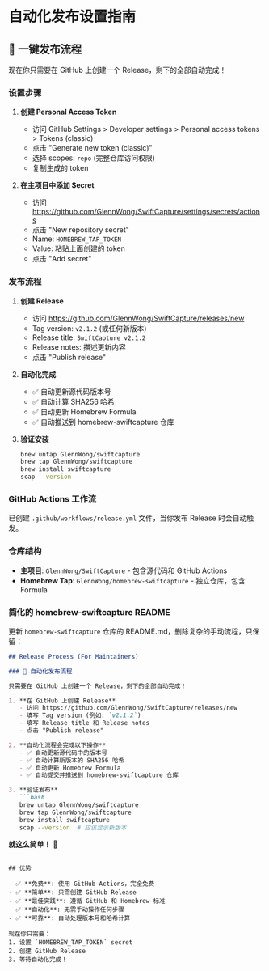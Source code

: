 # 自动化发布设置指南

## 🚀 一键发布流程

现在你只需要在 GitHub 上创建一个 Release，剩下的全部自动完成！

### 设置步骤

1. **创建 Personal Access Token**
   - 访问 GitHub Settings > Developer settings > Personal access tokens > Tokens (classic)
   - 点击 "Generate new token (classic)"
   - 选择 scopes: `repo` (完整仓库访问权限)
   - 复制生成的 token

2. **在主项目中添加 Secret**
   - 访问 https://github.com/GlennWong/SwiftCapture/settings/secrets/actions
   - 点击 "New repository secret"
   - Name: `HOMEBREW_TAP_TOKEN`
   - Value: 粘贴上面创建的 token
   - 点击 "Add secret"

### 发布流程

1. **创建 Release**
   - 访问 https://github.com/GlennWong/SwiftCapture/releases/new
   - Tag version: `v2.1.2` (或任何新版本)
   - Release title: `SwiftCapture v2.1.2`
   - Release notes: 描述更新内容
   - 点击 "Publish release"

2. **自动化完成**
   - ✅ 自动更新源代码版本号
   - ✅ 自动计算 SHA256 哈希
   - ✅ 自动更新 Homebrew Formula
   - ✅ 自动推送到 homebrew-swiftcapture 仓库

3. **验证安装**
   ```bash
   brew untap GlennWong/swiftcapture
   brew tap GlennWong/swiftcapture
   brew install swiftcapture
   scap --version
   ```

### GitHub Actions 工作流

已创建 `.github/workflows/release.yml` 文件，当你发布 Release 时会自动触发。

### 仓库结构

- **主项目**: `GlennWong/SwiftCapture` - 包含源代码和 GitHub Actions
- **Homebrew Tap**: `GlennWong/homebrew-swiftcapture` - 独立仓库，包含 Formula

### 简化的 homebrew-swiftcapture README

更新 `homebrew-swiftcapture` 仓库的 README.md，删除复杂的手动流程，只保留：

```markdown
## Release Process (For Maintainers)

### 🚀 自动化发布流程

只需要在 GitHub 上创建一个 Release，剩下的全部自动完成！

1. **在 GitHub 上创建 Release**
   - 访问 https://github.com/GlennWong/SwiftCapture/releases/new
   - 填写 Tag version (例如: `v2.1.2`)
   - 填写 Release title 和 Release notes
   - 点击 "Publish release"

2. **自动化流程会完成以下操作**
   - ✅ 自动更新源代码中的版本号
   - ✅ 自动计算新版本的 SHA256 哈希
   - ✅ 自动更新 Homebrew Formula
   - ✅ 自动提交并推送到 homebrew-swiftcapture 仓库

3. **验证发布**
   ```bash
   brew untap GlennWong/swiftcapture
   brew tap GlennWong/swiftcapture
   brew install swiftcapture
   scap --version  # 应该显示新版本
   ```

**就这么简单！** 🎉
```

## 优势

- ✅ **免费**: 使用 GitHub Actions，完全免费
- ✅ **简单**: 只需创建 GitHub Release
- ✅ **最佳实践**: 遵循 GitHub 和 Homebrew 标准
- ✅ **自动化**: 无需手动操作任何步骤
- ✅ **可靠**: 自动处理版本号和哈希计算

现在你只需要：
1. 设置 `HOMEBREW_TAP_TOKEN` secret
2. 创建 GitHub Release
3. 等待自动化完成！